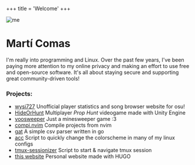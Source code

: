 +++
title = 'Welcome'
+++

![me](jo.jpg#pfp)

# Martí Comas

I'm really into programming and Linux. 
Over the past few years, I've been paying more attention 
to my online privacy and making an effort to use free and open-source software. 
It's all about staying secure and supporting great community-driven tools!

### Projects:
- [wysi727](https://wysi727.com) Unofficial player statistics and song browser website for osu! 
- [HideOrHunt](https://www.youtube.com/watch?v=1J5U7lFG6uQ) Multiplayer *Prop Hunt* videogame made with Unity Engine
- [voosweeper](https://voo.m4rti.dev) Just a minesweeper game :3
- [compi.nvim](https://github.com/M4rti21/compi.nvim) Compile projects from nvim 
- [gat](https://github.com/M4rti21/gat) A simple csv parser written in go
- [acc](https://github.com/M4rti21/acc) Script to quickly change the colorscheme in many of my linux configs
- [tmux-sessionizer](https://github.com/M4rti21/tmux-sessionizer) Script to start & navigate tmux session
- [this website](https://m4rti.dev) Personal website made with HUGO
